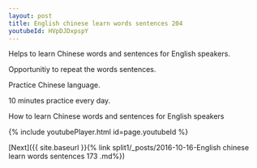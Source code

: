 ```yaml
---
layout: post
title: English chinese learn words sentences 204 
youtubeId: HVpDJDxpspY
---
```

 
 
Helps to learn Chinese words and sentences for English speakers.

Opportunitiy to repeat the words sentences. 

Practice Chinese language. 
 
10 minutes practice every day. 
 
How to learn Chinese words and sentences for English speakers 
 
{% include youtubePlayer.html id=page.youtubeId %}
 
 
[Next]({{ site.baseurl }}{% link  split1/_posts/2016-10-16-English chinese learn words sentences 173 .md%})
 
